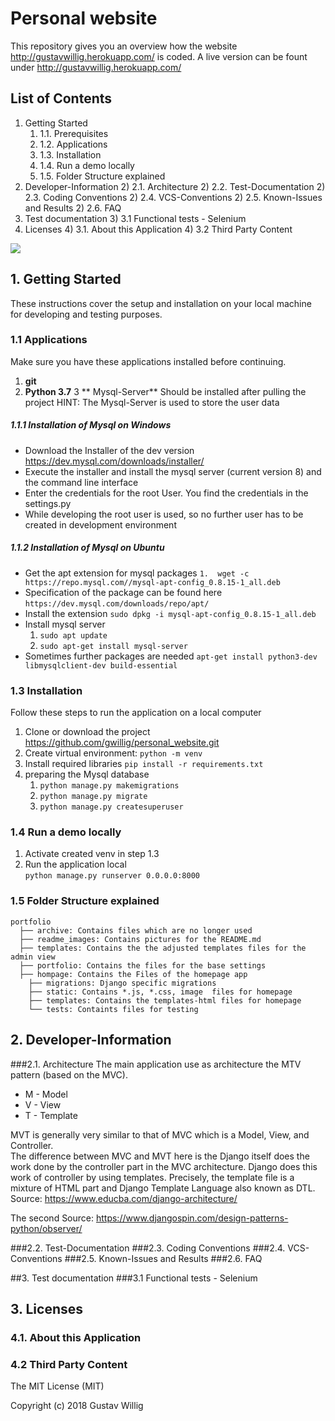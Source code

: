  # Personal website
This repository gives you an overview how the website http://gustavwillig.herokuapp.com/ is coded.
A live version can be fount under http://gustavwillig.herokuapp.com/
## List of Contents

1. Getting Started
   1) 1.1.  Prerequisites
   1) 1.2. Applications
   1) 1.3. Installation
   1) 1.4.  Run a demo locally 
   1) 1.5. Folder Structure explained
2. Developer-Information
   2) 2.1. Architecture
   2) 2.2. Test-Documentation
   2) 2.3. Coding Conventions
   2) 2.4. VCS-Conventions
   2) 2.5. Known-Issues and Results
   2) 2.6. FAQ
3. Test documentation
   3) 3.1 Functional tests - Selenium
4. Licenses
   4) 3.1. About this Application
   4) 3.2 Third Party Content

![](readme_material/application.gif)
## 1. Getting Started
These instructions cover the setup and installation on your local machine for developing and testing purposes.

### 1.1 Applications
Make sure you have these applications installed before continuing.

1. **git**
2. **Python 3.7**
3 ** Mysql-Server** Should be installed after pulling the project
HINT: The Mysql-Server is used to store the user data

##### 1.1.1 Installation of Mysql on Windows
* Download the Installer of the dev version https://dev.mysql.com/downloads/installer/
* Execute the installer and install the mysql server (current version 8) and the command line interface
* Enter the credentials for the root User. You find the credentials in the settings.py 
* While developing the root user is used, so no further user has to be created in development environment

##### 1.1.2 Installation of Mysql on Ubuntu
* Get the apt extension for mysql packages `1.	wget -c https://repo.mysql.com//mysql-apt-config_0.8.15-1_all.deb`
* Specification of the package can be found here `https://dev.mysql.com/downloads/repo/apt/`
* Install the extension `sudo dpkg -i mysql-apt-config_0.8.15-1_all.deb`
* Install mysql server
  1. `sudo apt update`
  2. `sudo apt-get install mysql-server`
* Sometimes further packages are needed `apt-get install python3-dev libmysqlclient-dev build-essential`

### 1.3 Installation
Follow these steps to run the application on a local computer

1. Clone or download the project https://github.com/gwillig/personal_website.git
2. Create virtual environment: `python -m venv`
3. Install required libraries `pip install -r requirements.txt`
4. preparing the Mysql database
    1. `python manage.py makemigrations`
    2. `python manage.py migrate`
    3. `python manage.py createsuperuser`

### 1.4 Run a demo locally 
1. Activate created venv in step 1.3
2. Run the application local <br>`python manage.py runserver 0.0.0.0:8000`

### 1.5 Folder Structure explained
    portfolio
      ├── archive: Contains files which are no longer used
      ├── readme_images: Contains pictures for the README.md
      ├── templates: Contains the the adjusted templates files for the admin view
      ├── portfolio: Contains the files for the base settings
      ├── hompage: Contains the Files of the homepage app
        ├── migrations: Django specific migrations
        ├── static: Contains *.js, *.css, image  files for homepage 
        ├── templates: Contains the templates-html files for homepage 
        └── tests: Containts files for testing

## 2. Developer-Information
###2.1. Architecture
The main application use as architecture the MTV pattern (based on the MVC).
* M - Model
* V - View
* T - Template

MVT is generally very similar to that of MVC which is a Model, View, and Controller. <br>
The difference between MVC and MVT here is the Django itself does the work done by the controller part in the MVC architecture. Django does this work of controller by using templates. Precisely, the template file is a mixture of HTML part and Django Template Language also known as DTL.
Source: https://www.educba.com/django-architecture/

The second 
Source: https://www.djangospin.com/design-patterns-python/observer/


###2.2. Test-Documentation
###2.3. Coding Conventions
###2.4. VCS-Conventions
###2.5. Known-Issues and Results
###2.6. FAQ

##3. Test documentation
###3.1 Functional tests - Selenium
## 3. Licenses
### 4.1. About this Application
### 4.2 Third Party Content
The MIT License (MIT)

Copyright (c) 2018 Gustav Willig




